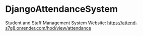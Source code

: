 # DjangoAttendanceSystem
Student and Staff Management System 
Website:
https://attend-s7g8.onrender.com/hod/view/attendance




